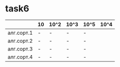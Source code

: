 # task6
|  | 10 | 10^2| 10^3|10^5 | 10^4|
|-------|---------|----------|----------|----------|-----------|
|алг.сорт.1|-|-|-|-|
|алг.сорт.2|-|-|-|-|
|алг.сорт.3|-|-|-|-|
|алг.сорт.4|-|-|-|-|

